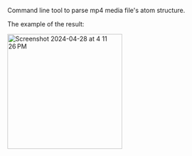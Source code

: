 Command line tool to parse mp4 media file's atom structure.

The example of the result:

<img width="258" alt="Screenshot 2024-04-28 at 4 11 26 PM" src="https://github.com/cyber937/MP4AtomParser/assets/58872774/03448286-bc40-44a4-be26-c8bc08bffe86">

